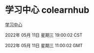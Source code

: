 # 学习中心 colearnhub
[学习中心](http://59.174.24.229:56308/colearnhub/)

2022年 05月 11日 星期三 19:00:02 CST

2022年 05月 11日 星期三 11:00:02 GMT
